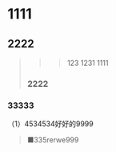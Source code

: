 ﻿<!DOCTYPE html>
<meta name="viewport" content="width=device-width, initial-scale=1.0">
  
<body>

# 1111

## 2222
>>>123
>>1231
>1111
>### 2222
### 33333
（1）4534534好好的9999
>■335rerwe999
</body>
</html>